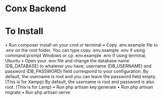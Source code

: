 # Conx Backend
# To Install
• Run composer install on your cmd or terminal</li>
• Copy .env.example file to .env on the root folder. You can type copy .env.example .env if using command prompt Windows or cp .env.example .env if using terminal, Ubuntu
• Open your .env file and change the database name (DB_DATABASE) to whatever you have, username (DB_USERNAME) and password (DB_PASSWORD) field correspond to your configuration.
By default, the username is root and you can leave the password field empty. (This is for Xampp)
By default, the username is root and password is also root. (This is for Lamp)
• Run php artisan key:generate
• Run php artisan migrate
• Run php artisan serve